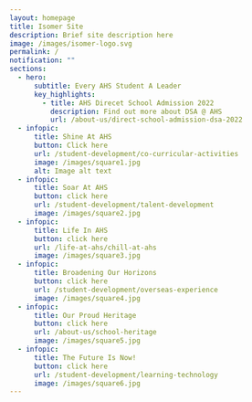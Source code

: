 ```yaml
---
layout: homepage
title: Isomer Site
description: Brief site description here
image: /images/isomer-logo.svg
permalink: /
notification: ""
sections:
  - hero:
      subtitle: Every AHS Student A Leader
      key_highlights:
        - title: AHS Direcet School Admission 2022
          description: Find out more about DSA @ AHS
          url: /about-us/direct-school-admission-dsa-2022
  - infopic:
      title: Shine At AHS
      button: Click here
      url: /student-development/co-curricular-activities
      image: /images/square1.jpg
      alt: Image alt text
  - infopic:
      title: Soar At AHS
      button: click here
      url: /student-development/talent-development
      image: /images/square2.jpg
  - infopic:
      title: Life In AHS
      button: click here
      url: /life-at-ahs/chill-at-ahs
      image: /images/square3.jpg
  - infopic:
      title: Broadening Our Horizons
      button: click here
      url: /student-development/overseas-experience
      image: /images/square4.jpg
  - infopic:
      title: Our Proud Heritage
      button: click here
      url: /about-us/school-heritage
      image: /images/square5.jpg
  - infopic:
      title: The Future Is Now!
      button: click here
      url: /student-development/learning-technology
      image: /images/square6.jpg
---
```

